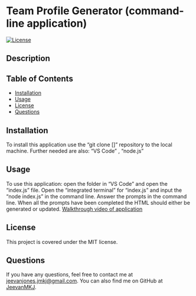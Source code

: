 # Team Profile Generator (command-line application)

[![License](https://img.shields.io/badge/License-MIT-blue.svg)](https://opensource.org/licenses/mit)

## Description

## Table of Contents

- [Installation](#installation)
- [Usage](#usage)
- [License](#license)
- [Questions](#questions)

## Installation

To install this application use the “git clone []” repository to the local machine. Further needed are also: “VS Code” , “node.js”

## Usage

To use this application: open the folder in “VS Code” and open the “index.js” file. Open the “integrated terminal” for “index.js” and input the “node index.js” in the command line. Answer the prompts in the command line. When all the prompts have been completed the HTML should either be generated or updated. [Walkthrough video of application](https://drive.google.com/file/d/1WVZkP16Utq9eSuyHAcBeVkulCpSkd2Sn/view?usp=sharing)

## License

This project is covered under the MIT license.

## Questions

If you have any questions, feel free to contact me at jeevanjones.jmkj@gmail.com.
You can also find me on GitHub at [JeevanMKJ](https://github.com/JeevanMKJ).
